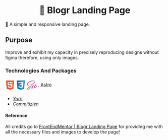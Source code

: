 <h1 align="center">📙 Blogr Landing Page</h1>
📙 A simple and responsive landing page.

<h2>Purpose</h2>
Improve and exhibit my capacity in precisely reproducing designs without figma therefore, using only images.

<h3>Technologies And Packages</h3>
<div style="display: inline"> 
   <a target="_blank" href="https://developer.mozilla.org/en-US/docs/Glossary/HTML5"><img align="center" alt="HTML5" height="30" width="30" src="https://raw.githubusercontent.com/devicons/devicon/master/icons/html5/html5-original.svg"></a>
   <a target="_blank" href="https://developer.mozilla.org/en-US/docs/Web/CSS"><img align="center" alt="CSS3" height="30" width="30" src="https://raw.githubusercontent.com/devicons/devicon/master/icons/css3/css3-original.svg"></a>
   <a target="_blank" href="https://sass-lang.com/"><img align="center" alt="SASS" height="40" width="40" src="https://raw.githubusercontent.com/devicons/devicon/master/icons/sass/sass-original.svg"></a>
   <a target="_blank" href="https://astro.build/">Astro</a>
</div>
<br>
<ul>
 <li><a target="_blank" href="https://yarnpkg.com/"><i>Yarn</i></a></li>
   
 <li><a target="_blank" href="https://github.com/commitizen/cz-cli"><i>Commitizien</i></a></li>
</ul>

<h4>Reference</h4>
<p>All credits go to <a target="_blank" href="https://www.frontendmentor.io/challenges/blogr-landing-page-EX2RLAApP">FrontEndMentor | Blogr Landing Page</a> for providing me with all the necessary files and images to develop the page!</p>
